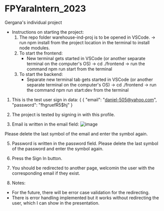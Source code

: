 # FPYaraIntern_2023
Gergana's individual project

- Instructions on starting the project:
    1. The repo folder warehouse-ind-proj is to be opened in VSCode. -> run npm install from the project location in the terminal to install node modules.
    2. To start the frontend: 
        - New terminal gets started in VSCode (or another separate terminal on the computer's OS) -> cd ./frontend -> run the command npm run start from the terminal
    3. To start the backend:
        - Separate new terminal tab gets started in VSCode (or another separate terminal on the computer's OS) -> cd ./frontend -> run the command npm run start:dev from the terminal 
       
1. This is the test user sign in data: {
{
    "email": "daniel-505@yahoo.com",
    "password": "fhgruefR5$hj"
 }
 
 2. The project is tested by signing in with this profile.
 3. Email is written in the email field:
![image](https://user-images.githubusercontent.com/124030241/231799679-c271b06a-dc75-48da-b105-5b2c1b3f55c3.png)


Please delete the last symbol of the email and enter the symbol again.

 5. Password is written in the password field.
 Please delete the last symbol of the password and enter the symbol again.
 
 6. Press the Sign In button.

7. You should be redirected to another page, welcomin the user with the corresponding email if they exist.

8. Notes:
 - For the future, there will be error case validation for the redirecting.
  - There is error handling implemented but it works without redirecting the user, which I can show in the presentation.
 
